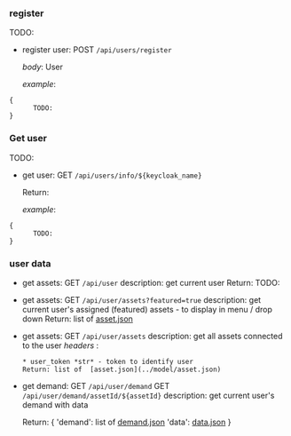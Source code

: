 
### register ###
TODO:
* register user: POST `/api/users/register` 
  
    *body*: User

    *example*:
```
{
      TODO:  
}
``` 

### Get user ###
TODO:
* get user: GET `/api/users/info/${keycloak_name}` 
  
    Return:

    *example*:
```
{
      TODO:  
}
```

### user data
* get assets: GET `/api/user`
    description: get current user
    Return: TODO:

* get assets: GET `/api/user/assets?featured=true`
    description: get current user's assigned (featured) assets - to display in menu / drop down
    Return: list of  [asset.json](../model/asset.json)

* get assets: GET `/api/user/assets`
    description: get all assets connected to the user
    *headers* : 
    
      * user_token *str* - token to identify user
      Return: list of  [asset.json](../model/asset.json)

* get demand: 
    GET `/api/user/demand`
    GET `/api/user/demand/assetId/${assetId}`
    description: get current user's demand with data
    
    Return: {
      'demand':  list of  [demand.json](../model/demand.json)
      'data': [data.json](../model/data.json)
}
  
